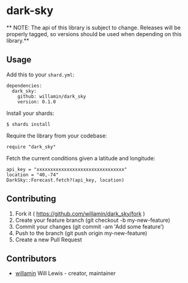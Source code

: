 # dark-sky

** NOTE: The api of this library is subject to change. Releases will be properly tagged, so versions should be used when depending on this library.**

## Usage

Add this to your `shard.yml`:
```
dependencies:
  dark_sky:
    github: willamin/dark_sky
    version: 0.1.0
```

Install your shards:
```
$ shards install
```

Require the library from your codebase:
```
require "dark_sky"
```

Fetch the current conditions given a latitude and longitude:
```
api_key = "xxxxxxxxxxxxxxxxxxxxxxxxxxxxxxxx"
location = "40,-74"
DarkSky::Forecast.fetch?(api_key, location)
```

## Contributing

1. Fork it ( https://github.com/willamin/dark_sky/fork )
2. Create your feature branch (git checkout -b my-new-feature)
3. Commit your changes (git commit -am 'Add some feature')
4. Push to the branch (git push origin my-new-feature)
5. Create a new Pull Request

## Contributors

- [willamin](https://github.com/willamin) Will Lewis - creator, maintainer
